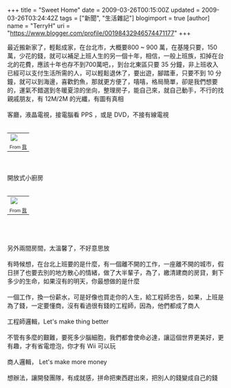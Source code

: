 +++
title = "Sweet Home"
date = 2009-03-26T00:15:00Z
updated = 2009-03-26T03:24:42Z
tags = ["新聞", "生活雜記"]
blogimport = true 
[author]
	name = "TerryH"
	uri = "https://www.blogger.com/profile/00198432946574471177"
+++

最近搬新家了，輕鬆成家，在台北市，大概要800 ~ 900 萬，在基隆只要，150 萬，少花的錢，就可以補足上班人生的另一個十年，相信，一般上班族，扣掉在台北的花費，應該十年也存不到700萬吧，，到台北東區只要 35 分鐘，非上班收入已經可以支付生活所需的人，可以輕鬆退休了，要出遊，腳踏車，只要不到 10 分鐘，就可以到海邊，喜歡釣魚，那就更方便了，嘻嘻，格局簡單，卻是我們想要的，運氣不錯選到冬暖夏涼的坐向，整理房子，能自己來，就自己動手，不行的找親戚朋友，有 12M/2M 的光纖，有圖有真相<br /><br />客廳，液晶電視，接電腦看 PPS ，或是 DVD，不接有線電視<br /><br /><table style="width: auto;"><tbody><tr><td><a href="http://picasaweb.google.com/lh/photo/QKRV9UHvueurfyCOdpSonw?feat=embedwebsite"><img src="http://lh6.ggpht.com/_Bsjm2Qp0Duc/ScstLYMl94I/AAAAAAAAAkc/tXtyEtqgq6U/s400/dscn2063.jpg" /></a></td></tr><tr><td style="font-family: arial,sans-serif; font-size: 11px; text-align: right;">From <a href="http://picasaweb.google.com/terryh.tp/JgjBMI?feat=embedwebsite">我</a></td></tr></tbody></table><br /><br />開放式小廚房<br /><br /><table style="width: auto;"><tbody><tr><td><a href="http://picasaweb.google.com/lh/photo/mYOr0fXYWt3JNcsYvBfh5w?feat=embedwebsite"><img src="http://lh5.ggpht.com/_Bsjm2Qp0Duc/ScstMNYJapI/AAAAAAAAAkk/ld-uZkpxKdA/s400/dscn2065.jpg" /></a></td></tr><tr><td style="font-family: arial,sans-serif; font-size: 11px; text-align: right;">From <a href="http://picasaweb.google.com/terryh.tp/JgjBMI?feat=embedwebsite">我</a></td></tr></tbody></table><br /><br /><br />另外兩間房間，太溫馨了，不好意思放<br /><br />有時候想，在台北上班要的是什麼，有一個離不開的工作，一座離不開的城市，假日拼了也要去別的地方散心的情緒，做了大半輩子，為了，繳清建商的房貸，剩下多少的生命，如果沒有的明天，你最想做的是什麼<br /><br />一個工作，換一份薪水，可是好像也買走你的人生，給工程師忠告，如果，上班是為了錢，一定要懂商，沒有看過很有錢的工程師，因為，他們都成了商人<br /><br />工程師邏輯，Let's make thing better<br /><br />不管有多麼的艱難，要死多少腦細胞，我們都會使命必達，讓這個世界更美好，更有趣，才有省電燈泡，你才有 Wii 可以玩<br /><br />商人邏輯， Let's make more money<br /><br />想辦法，讓開發團隊，有成就感，拼命把東西趕出來，把別人的錢變成自己的錢
